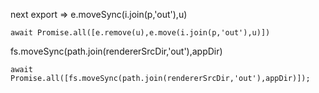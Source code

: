 next export =>
e.moveSync(i.join(p,'out'),u)

`await Promise.all([e.remove(u),e.move(i.join(p,'out'),u)])`

fs.moveSync(path.join(rendererSrcDir,'out'),appDir)

`await Promise.all([fs.moveSync(path.join(rendererSrcDir,'out'),appDir)]);`